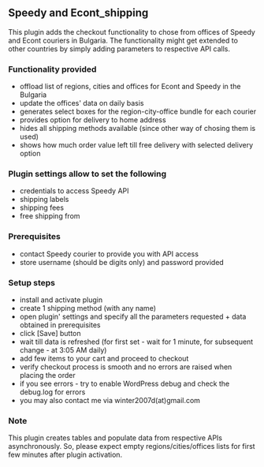 ## Speedy and Econt_shipping
This plugin adds the checkout functionality to chose from offices of Speedy and Econt couriers in Bulgaria.
The functionality might get extended to other countries by simply adding parameters to respective API calls.

### Functionality provided
 - offload list of regions, cities and offices for Econt and Speedy in the Bulgaria
 - update the offices' data on daily basis
 - generates select boxes for the region-city-office bundle for each courier
 - provides option for delivery to home address
 - hides all shipping methods available (since other way of chosing them is used)
 - shows how much order value left till free delivery with selected delivery option
 
### Plugin settings allow to set the following
 - credentials to access Speedy API
 - shipping labels
 - shipping fees
 - free shipping from <sum>
 
### Prerequisites
 - contact Speedy courier to provide you with API access
 - store username (should be digits only) and password provided

### Setup steps
 - install and activate plugin
 - create 1 shipping method (with any name)
 - open plugin' settings and specify all the parameters requested + data obtained in prerequisites
 - click [Save] button
 - wait till data is refreshed (for first set - wait for 1 minute, for subsequent change - at 3:05 AM daily)
 - add few items to your cart and proceed to checkout
 - verify checkout process is smooth and no errors are raised when placing the order
 - if you see errors - try to enable WordPress debug and check the debug.log for errors
 - you may also contact me via winter2007d(at)gmail.com

### Note
This plugin creates tables and populate data from respective APIs asynchronously.
So, please expect empty regions/cities/offices lists for first few minutes after plugin activation.